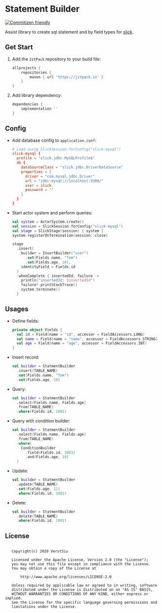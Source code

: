 
# Statement Builder

[![Commitizen friendly](https://img.shields.io/badge/commitizen-friendly-brightgreen.svg)](http://commitizen.github.io/cz-cli/)

Assist library to create sql statement and by field types for [slick](https://doc.akka.io/docs/alpakka/current/slick.html).

## Get Start

1. Add the `JitPack` repository to your build file:

    ```gradle
    allprojects {
        repositories {
            maven { url 'https://jitpack.io' }
        }
    }
    ```

2. Add library dependency:

    ```gradle
    dependencies {
        implementation ''
    }
    ```

## Config

* Add database config to `application.conf`:

    ```conf
    # Load using SlickSession.forConfig("slick-mysql")
    slick-mysql {
      profile = "slick.jdbc.MySQLProfile$"
      db {
        dataSourceClass = "slick.jdbc.DriverDataSource"
        properties = {
          driver = "com.mysql.jdbc.Driver"
          url = "jdbc:mysql://localhost:3306/"
          user = slick
          password = ""
        }
      }
    }
    ```

* Start actor system and perform queries:

    ```kotlin
    val system = ActorSystem.create()
    val session = SlickSession.forConfig("slick-mysql")
    val stage = SlickStage(session) { system }
    system.registerOnTermination(session::close)

    stage
      .insert(
        builder = InsertBuilder("user")
          .set(Fields.name, "Tom")
          .set(Fields.age, 10),
        identityField = Fields.id
      )
      .whenComplete { insertedId, failure ->
        println("insertedId: $insertedId")
        failure?.printStackTrace()
        system.terminate()
      }
    ```

## Usages

* Define fields:

    ```kotlin
    private object Fields {
      val id = Field(name = "id", accessor = FieldAccessors.LONG)
      val name = Field(name = "name", accessor = FieldAccessors.STRING)
      val age = Field(name = "age", accessor = FieldAccessors.INT)  
    }
    ```

* Insert record:

    ```kotlin
    val builder = StatmentBuilder
      .insert(TABLE_NAME)
      .set(Fields.name, "Tom")
      .set(Fields.age, 10)
    ```

* Query:

    ```kotlin
    val builder = StatmentBuilder
      .select(Fields.name, Fields.age)
      .from(TABLE_NAME)
      .where(Fields.id, 1001)
    ```

* Query with condition builder:

    ```kotlin
    val builder = StatmentBuilder
      .select(Fields.name, Fields.age)
      .from(TABLE_NAME)
      .where(
        ConditionBuilder
          .field(Fields.id, 1001)
          .and(Fields.age, 10)
      )
    ```

* Update:

    ```kotlin
    val builder = StatmentBuilder
      .update(TABLE_NAME)
      .set(Fields.age, 11)
      .where(Fields.id, 1001)
    ```

* Delete:

    ```kotlin
    val builder = StatmentBuilder
      .delete(TABLE_NAME)
      .where(Fields.id, 1001)
    ```

## License

```

   Copyright(c) 2020 VerstSiu

   Licensed under the Apache License, Version 2.0 (the "License");
   you may not use this file except in compliance with the License.
   You may obtain a copy of the License at

       http://www.apache.org/licenses/LICENSE-2.0

   Unless required by applicable law or agreed to in writing, software
   distributed under the License is distributed on an "AS IS" BASIS,
   WITHOUT WARRANTIES OR CONDITIONS OF ANY KIND, either express or implied.
   See the License for the specific language governing permissions and
   limitations under the License.

```
